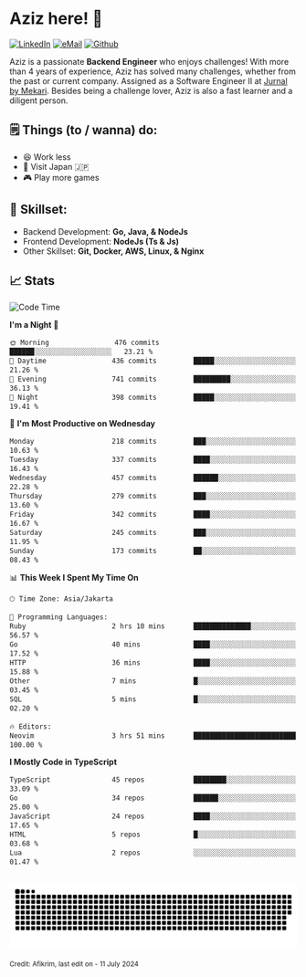 # Aziz here! 👋

[![LinkedIn](https://img.shields.io/static/v1?message=afikrim&logo=linkedin&label=&color=0077B5&logoColor=white&labelColor=&style=for-the-badge)](https://www.linkedin.com/in/afikrim)
[![eMail](https://img.shields.io/static/v1?message=afikrim10@gmail.com&logo=gmail&label=&color=D14836&logoColor=white&labelColor=&style=for-the-badge)](mailto:afikrim10@gmail.com)
[![Github](https://komarev.com/ghpvc/?username=afikrim&label=Visitors&style=for-the-badge)](https://www.github.com/afikrim)

<!--Introduction-->
Aziz is a passionate **Backend Engineer** who enjoys challenges! With more than 4 years of experience, Aziz has solved many challenges, whether from the past or current company. Assigned as a Software Engineer II at [Jurnal by Mekari](https://jurnal.id). Besides being a challenge lover, Aziz is also a fast learner and a diligent person.

<!--Things TODO-->
## 🗒️ Things (to / wanna) do:

- 😆 Work less
- 🚀 Visit Japan 🇯🇵
- 🎮 Play more games

<!--Skillset-->
## 🏅 Skillset:

- Backend Development: **Go, Java, & NodeJs**
- Frontend Development: **NodeJs (Ts & Js)**
- Other Skillset: **Git, Docker, AWS, Linux, & Nginx**

## 📈 Stats  

<!--START_SECTION:waka-->
![Code Time](http://img.shields.io/badge/Code%20Time-1%2C978%20hrs%207%20mins-blue)

**I'm a Night 🦉** 

```text
🌞 Morning                476 commits         ██████░░░░░░░░░░░░░░░░░░░   23.21 % 
🌆 Daytime                436 commits         █████░░░░░░░░░░░░░░░░░░░░   21.26 % 
🌃 Evening                741 commits         █████████░░░░░░░░░░░░░░░░   36.13 % 
🌙 Night                  398 commits         █████░░░░░░░░░░░░░░░░░░░░   19.41 % 
```
📅 **I'm Most Productive on Wednesday** 

```text
Monday                   218 commits         ███░░░░░░░░░░░░░░░░░░░░░░   10.63 % 
Tuesday                  337 commits         ████░░░░░░░░░░░░░░░░░░░░░   16.43 % 
Wednesday                457 commits         ██████░░░░░░░░░░░░░░░░░░░   22.28 % 
Thursday                 279 commits         ███░░░░░░░░░░░░░░░░░░░░░░   13.60 % 
Friday                   342 commits         ████░░░░░░░░░░░░░░░░░░░░░   16.67 % 
Saturday                 245 commits         ███░░░░░░░░░░░░░░░░░░░░░░   11.95 % 
Sunday                   173 commits         ██░░░░░░░░░░░░░░░░░░░░░░░   08.43 % 
```


📊 **This Week I Spent My Time On** 

```text
🕑︎ Time Zone: Asia/Jakarta

💬 Programming Languages: 
Ruby                     2 hrs 10 mins       ██████████████░░░░░░░░░░░   56.57 % 
Go                       40 mins             ████░░░░░░░░░░░░░░░░░░░░░   17.52 % 
HTTP                     36 mins             ████░░░░░░░░░░░░░░░░░░░░░   15.88 % 
Other                    7 mins              █░░░░░░░░░░░░░░░░░░░░░░░░   03.45 % 
SQL                      5 mins              █░░░░░░░░░░░░░░░░░░░░░░░░   02.20 % 

🔥 Editors: 
Neovim                   3 hrs 51 mins       █████████████████████████   100.00 % 
```

**I Mostly Code in TypeScript** 

```text
TypeScript               45 repos            ████████░░░░░░░░░░░░░░░░░   33.09 % 
Go                       34 repos            ██████░░░░░░░░░░░░░░░░░░░   25.00 % 
JavaScript               24 repos            ████░░░░░░░░░░░░░░░░░░░░░   17.65 % 
HTML                     5 repos             █░░░░░░░░░░░░░░░░░░░░░░░░   03.68 % 
Lua                      2 repos             ░░░░░░░░░░░░░░░░░░░░░░░░░   01.47 % 
```




<!--END_SECTION:waka-->


<br clear="both">

<div align="center">
  <img src="https://raw.githubusercontent.com/afikrim/afikrim/output/snake.svg" alt="Snake animation" />
</div>


<sub>Credit: Afikrim, last edit on - 11 July 2024</sub>

